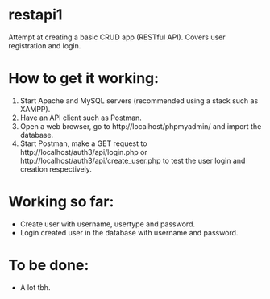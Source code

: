 # restapi1
Attempt at creating a basic CRUD app (RESTful API). Covers user registration and login.

# How to get it working:
1. Start Apache and MySQL servers (recommended using a stack such as XAMPP).
2. Have an API client such as Postman.
3. Open a web browser, go to http://localhost/phpmyadmin/ and import the database.
4. Start Postman, make a GET request to http://localhost/auth3/api/login.php or http://localhost/auth3/api/create_user.php to test the user login and creation respectively.

# Working so far:
* Create user with username, usertype and password.
* Login created user in the database with username and password.

# To be done:
* A lot tbh.
